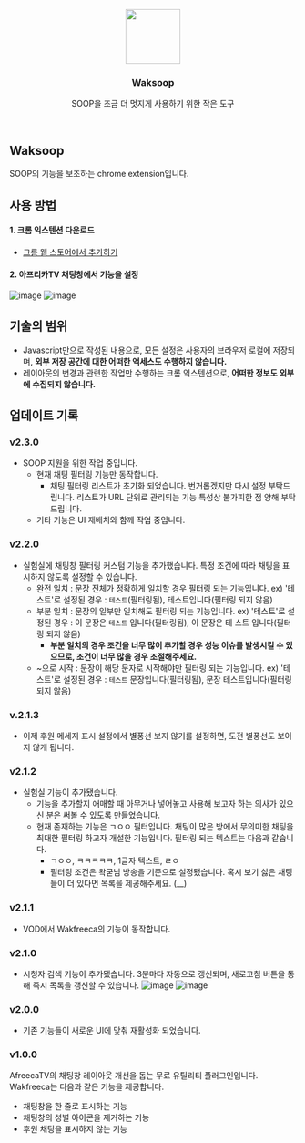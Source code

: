<p align="center">
  <img src="https://github.com/Zabee52/Wakfreeca/assets/93498724/a662f369-335a-4c77-99fc-ab3e3467744f" height="96">
  <h3 align="center">Waksoop</h3>
</p>

<p align="center">
  SOOP을 조금 더 멋지게 사용하기 위한 작은 도구
</p>

<br/>

## Waksoop

SOOP의 기능을 보조하는 chrome extension입니다.

## 사용 방법

#### 1. 크롬 익스텐션 다운로드
- [크롬 웹 스토어에서 추가하기](https://chromewebstore.google.com/u/2/detail/wakfreeca/ppiicfcfonlkjdenhjblpdlniehkpalf?hl=ko)

#### 2. 아프리카TV 채팅창에서 기능을 설정
![image](https://github.com/Zabee52/Wakfreeca/assets/93498724/75a11f8c-56a1-400a-ba24-781ff5f8f077)
![image](https://github.com/Zabee52/Wakfreeca/assets/93498724/a317c3e4-7166-4e15-a327-25c09e03116c)

## 기술의 범위
- Javascript만으로 작성된 내용으로, 모든 설정은 사용자의 브라우저 로컬에 저장되며, __외부 저장 공간에 대한 어떠한 액세스도 수행하지 않습니다.__
- 레이아웃의 변경과 관련한 작업만 수행하는 크롬 익스텐션으로, __어떠한 정보도 외부에 수집되지 않습니다.__

## 업데이트 기록

### v2.3.0
- SOOP 지원을 위한 작업 중입니다.
  - 현재 채팅 필터링 기능만 동작합니다.
    - 채팅 필터링 리스트가 초기화 되었습니다. 번거롭겠지만 다시 설정 부탁드립니다. 리스트가 URL 단위로 관리되는 기능 특성상 불가피한 점 양해 부탁드립니다.
  - 기타 기능은 UI 재배치와 함께 작업 중입니다.

### v2.2.0
- 실험실에 채팅창 필터링 커스텀 기능을 추가했습니다. 특정 조건에 따라 채팅을 표시하지 않도록 설정할 수 있습니다.
  - 완전 일치 : 문장 전체가 정확하게 일치할 경우 필터링 되는 기능입니다. ex) '테스트'로 설정된 경우 : `테스트`(필터링됨), 테스트입니다(필터링 되지 않음)
  - 부분 일치 : 문장의 일부만 일치해도 필터링 되는 기능입니다. ex) '테스트'로 설정된 경우 : 이 문장은 `테스트` 입니다(필터링됨), 이 문장은 테 스트 입니다(필터링 되지 않음)
    - **부분 일치의 경우 조건을 너무 많이 추가할 경우 성능 이슈를 발생시킬 수 있으므로, 조건이 너무 많을 경우 조절해주세요.**
  - ~으로 시작 : 문장이 해당 문자로 시작해야만 필터링 되는 기능입니다. ex) '테스트'로 설정된 경우 : `테스트` 문장입니다(필터링됨), 문장 테스트입니다(필터링 되지 않음)

### v.2.1.3
- 이제 후원 메세지 표시 설정에서 별풍선 보지 않기를 설정하면, 도전 별풍선도 보이지 않게 됩니다.

### v2.1.2
- 실험실 기능이 추가됐습니다.
  - 기능을 추가할지 애매할 때 아무거나 넣어놓고 사용해 보고자 하는 의사가 있으신 분은 써볼 수 있도록 만들었습니다.
  - 현재 존재하는 기능은 ㄱㅇㅇ 필터입니다. 채팅이 많은 방에서 무의미한 채팅을 최대한 필터링 하고자 개설한 기능입니다. 필터링 되는 텍스트는 다음과 같습니다.
    - ㄱㅇㅇ, ㅋㅋㅋㅋㅋ, 1글자 텍스트, ㄹㅇ
    - 필터링 조건은 왁굳님 방송을 기준으로 설정됐습니다. 혹시 보기 싫은 채팅들이 더 있다면 목록을 제공해주세요. (__)

### v2.1.1
- VOD에서 Wakfreeca의 기능이 동작합니다.

### v2.1.0
- 시청자 검색 기능이 추가됐습니다. 3분마다 자동으로 갱신되며, 새로고침 버튼을 통해 즉시 목록을 갱신할 수 있습니다.
  ![image](https://github.com/Zabee52/Wakfreeca/assets/93498724/f3ab9098-a830-4e04-bd7b-37d3bb4f86ac)
  ![image](https://github.com/Zabee52/Wakfreeca/assets/93498724/8fd624ac-644a-4ba2-9102-286fd326ba6e)

### v2.0.0
- 기존 기능들이 새로운 UI에 맞춰 재활성화 되었습니다.

### v1.0.0
AfreecaTV의 채팅창 레이아웃 개선을 돕는 무료 유틸리티 플러그인입니다.
Wakfreeca는 다음과 같은 기능을 제공합니다.
- 채팅창을 한 줄로 표시하는 기능
- 채팅창의 성별 아이콘을 제거하는 기능
- 후원 채팅을 표시하지 않는 기능
